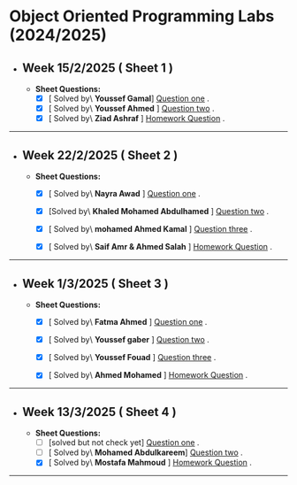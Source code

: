 # Object Oriented Programming Labs (2024/2025)

- ## Week 15/2/2025 ( Sheet 1 ) 
   
  - **Sheet Questions:**
	   - [x] [ Solved by\ **Youssef Gamal**] [Question one](https://github.com/YoussefElbahnihy/OOP-Lab/blob/8ac56d9fb18c348d8abebc926e8315a17e65bbd6/Sheet%201/Question%20one) .
	   - [x] [ Solved by\ **Youssef Ahmed** ] [Question two](https://github.com/YoussefElbahnihy/OOP-Lab/blob/8ac56d9fb18c348d8abebc926e8315a17e65bbd6/Sheet%201/Question%20two) .
	   - [x] [ Solved by\ **Ziad Ashraf** ] [Homework Question](https://github.com/YoussefElbahnihy/OOP-Lab/blob/7b3d65faa09ffbff4164b15eccde1f2b5f0b4e78/Sheet%201/Homework%20Question) .

---


- ## Week 22/2/2025 ( Sheet 2 ) 
   
  - **Sheet Questions:**
	   - [x] [ Solved by\ **Nayra Awad** ] [Question one](https://github.com/YoussefElbahnihy/OOP-Lab/blob/8ac56d9fb18c348d8abebc926e8315a17e65bbd6/Sheet%202/Question%20one) .
	   - [x] [Solved by\ **Khaled Mohamed Abdulhamed** ] [Question two](https://github.com/YoussefElbahnihy/OOP-Lab/blob/8ac56d9fb18c348d8abebc926e8315a17e65bbd6/Sheet%202/Question%20two) .
	   - [x] [ Solved by\ **mohamed Ahmed Kamal** ] [Question three](https://github.com/YoussefElbahnihy/OOP-Lab/blob/8ac56d9fb18c348d8abebc926e8315a17e65bbd6/Sheet%202/Question%20three) .
	   - [x] [ Solved by\ **Saif Amr & Ahmed Salah** ] [Homework Question](https://github.com/YoussefElbahnihy/OOP-Lab/blob/8ac56d9fb18c348d8abebc926e8315a17e65bbd6/Sheet%202/Homework%20Question) .


---

- ## Week 1/3/2025 ( Sheet 3 ) 
   
  - **Sheet Questions:**
	   - [x] [ Solved by\ **Fatma Ahmed** ] [Question one](https://github.com/YoussefElbahnihy/OOP-Lab/blob/4176990036365041c9047b8a46235e2cb56219ae/Sheet%203/Question%20one) .
	   - [x] [ Solved by\ **Youssef gaber** ] [Question two](https://github.com/YoussefElbahnihy/OOP-Lab/blob/cf951ddfc82db2d009ce38d7e8f26c8945fbff6b/Sheet%203/Question%20two) .
	   - [x] [ Solved by\ **Youssef Fouad** ] [Question three](https://github.com/YoussefElbahnihy/OOP-Lab/blob/3154de102ebb518efd4d420f786a5de36fe33281/Sheet%203/Question%20three) .
	   - [x] [ Solved by\ **Ahmed Mohamed** ] [Homework Question](https://github.com/YoussefElbahnihy/OOP-Lab/blob/7b3d65faa09ffbff4164b15eccde1f2b5f0b4e78/Sheet%203/Homework%20Question) .
     

---
- ## Week 13/3/2025 ( Sheet 4 ) 
   
  - **Sheet Questions:**
	   - [ ] [solved but not check yet] [Question one]() .
	   - [ ] [ Solved by\ **Mohamed Abdulkareem**] [Question two]() .
	   - [x] [ Solved by\ **Mostafa Mahmoud** ] [Homework Question](https://github.com/YoussefElbahnihy/OOP-Lab/blob/b3c5eb45988798fc5970e52401a3bb98204c86cf/Sheet%204/Homework%20Question) .

---
